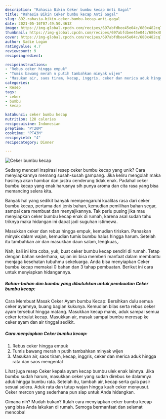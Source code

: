 ```yaml
---
description: "Rahasia Bikin Ceker bumbu kecap Anti Gagal"
title: "Rahasia Bikin Ceker bumbu kecap Anti Gagal"
slug: 892-rahasia-bikin-ceker-bumbu-kecap-anti-gagal
date: 2021-05-16T07:49:50.461Z
image: https://img-global.cpcdn.com/recipes/697abfdbee45e04c/680x482cq70/ceker-bumbu-kecap-foto-resep-utama.jpg
thumbnail: https://img-global.cpcdn.com/recipes/697abfdbee45e04c/680x482cq70/ceker-bumbu-kecap-foto-resep-utama.jpg
cover: https://img-global.cpcdn.com/recipes/697abfdbee45e04c/680x482cq70/ceker-bumbu-kecap-foto-resep-utama.jpg
author: Sadie Logan
ratingvalue: 4.7
reviewcount: 9
recipeingredient:

recipeinstructions:
- "Rebus ceker hingga empuk"
- "Tumis bawang merah n putih tambahkan minyak wijen"
- "Masukan air, saos tiram, kecap, inggris, ceker dan merica aduk hingga rata dan saos mengental"
categories:
- Resep
tags:
- ceker
- bumbu
- kecap

katakunci: ceker bumbu kecap 
nutrition: 128 calories
recipecuisine: Indonesian
preptime: "PT20M"
cooktime: "PT43M"
recipeyield: "4"
recipecategory: Dinner

---
```



![Ceker bumbu kecap](https://img-global.cpcdn.com/recipes/697abfdbee45e04c/680x482cq70/ceker-bumbu-kecap-foto-resep-utama.jpg)

Sedang mencari inspirasi resep ceker bumbu kecap yang unik? Cara menyiapkannya memang susah-susah gampang. Jika keliru mengolah maka hasilnya akan hambar dan justru cenderung tidak enak. Padahal ceker bumbu kecap yang enak harusnya sih punya aroma dan cita rasa yang bisa memancing selera kita.

Banyak hal yang sedikit banyak mempengaruhi kualitas rasa dari ceker bumbu kecap, pertama dari jenis bahan, kemudian pemilihan bahan segar, sampai cara membuat dan menyajikannya. Tak perlu pusing jika mau menyiapkan ceker bumbu kecap enak di rumah, karena asal sudah tahu triknya maka hidangan ini dapat jadi suguhan istimewa.

Masukkan ceker dan rebus hingga empuk, kemudian tiriskan. Panaskan minyak dalam wajan, kemudian tumis bumbu halus hingga harum. Setelah itu tambahkan air dan masukkan daun salam, lengkuas,.


Nah, kali ini kita coba, yuk, buat ceker bumbu kecap sendiri di rumah. Tetap dengan bahan sederhana, sajian ini bisa memberi manfaat dalam membantu menjaga kesehatan tubuhmu sekeluarga. Anda bisa menyiapkan Ceker bumbu kecap memakai 0 bahan dan 3 tahap pembuatan. Berikut ini cara untuk menyiapkan hidangannya.

<!--inarticleads1-->

##### Bahan-bahan dan bumbu yang dibutuhkan untuk pembuatan Ceker bumbu kecap:



Cara Membuat Masak Ceker Ayam bumbu Kecap: Bersihkan dulu semua ceker ayamnya, buang bagian kukunya. Kemudian bilas serta rebus ceker ayam tersebut hingga matang. Masukkan kecap manis, aduk sampai semua ceker terbalut kecap. Masukkan air, masak sampai bumbu meresap ke ceker ayam dan air tinggal sedikit. 

<!--inarticleads2-->

##### Cara menyiapkan Ceker bumbu kecap:

1. Rebus ceker hingga empuk
1. Tumis bawang merah n putih tambahkan minyak wijen
1. Masukan air, saos tiram, kecap, inggris, ceker dan merica aduk hingga rata dan saos mengental


Lihat juga resep Ceker kepala ayam kecap bumbu ulek enak lainnya. Jika bumbu sudah harum, masukkan ceker yang sudah direbus ke dalamnya aduk hingga bumbu rata. Setelah itu, tambah air, kecap serta gula pasir sesuai selera. Aduk rata dan tutup wajan hingga kuah ceker menyusut. Ceker mercon yang sederhana pun siap untuk Anda hidangkan. 

Gimana nih? Mudah bukan? Itulah cara menyiapkan ceker bumbu kecap yang bisa Anda lakukan di rumah. Semoga bermanfaat dan selamat mencoba!
